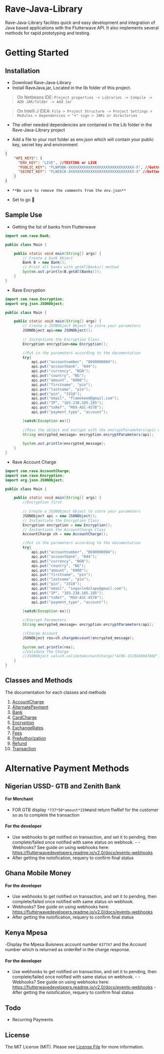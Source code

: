 # Rave-Java-Library
Rave-Java-Library facilites quick and easy development and integration of Java based applications with the Flutterwave API. It also implements several methods for rapid prototyping and testing.

# Getting Started
## Installation
- Download Rave-Java-Library
- Install RaveJava.jar, Located in the lib folder of this project. 
>On Netbeans IDE: `Project properties -> Libraries -> Compile -> ADD JAR/folder -> Add Jar`

>On Intelli J IDEA: `File > Project Structure -> Project Settings > Modules > Dependencies > "+" sign > JARs or directories`

- The other needed dependencies are contained in the Lib folder in the Rave-Java-Library project

- Add a file to your root folder as env.json which will contain your public key, secret key and environment

```json
{
    "API_KEYS": {
      "ENV_KEY": "LIVE", //TESTING or LIVE
      "PUBLIC_KEY": "FLWPUBK-XXXXXXXXXXXXXXXXXXXXXXXXXXXXXX-X", //Gotten From Your Rave Dashboard
      "SECRET_KEY": "FLWSECK-XXXXXXXXXXXXXXXXXXXXXXXXXXXXXX-X" //Gotten From Your Rave Dashboard
    }
}
```
- `**Be sure to remove the comments from the env.json**`

- Set to go 💪

## Sample Use

- Getting the list of banks from Flutterwave

```java
import com.rave.Bank;

public class Main {

    public static void main(String[] args) {
        // Create a bank Object
        Bank B = new Bank();
        // Print all banks with getAllBanks() method
        System.out.println(B.getAllBanks());
    }
}
```

- Rave Encryption
```java
import com.rave.Encryption;
import org.json.JSONObject;

public class Main {

    public static void main(String[] args) {
        // Create a JSONObject Object to store your parameters
        JSONObject api=new JSONObject();
        
        // Instantiate the Encryption Class
        Encryption encryption=new Encryption();

        //Put in the parameters according to the documentation
        try{
            api.put("accountnumber", "0690000004");
            api.put("accountbank", "044");
            api.put("currency", "NGN");
            api.put("country", "NG");
            api.put("amount", "6000");
            api.put("firstname", "pin");
            api.put("lastname", "pin");
            api.put("pin", "3310");
            api.put("email", "flamekeed@gmail.com");
            api.put("IP", "103.238.105.185");
            api.put("txRef", "MXX-ASC-4578");
            api.put("payment_type", "account");

        }catch(Exception ex){}
        
        //Pass the object and encrypt with the encryptParameters(api) method
        String encrypted_message= encryption.encryptParameters(api);
        
        System.out.println(encrypted_message);
    }
}
```

- Rave Account Charge
```java
import com.rave.AccountCharge;
import com.rave.Encryption;
import org.json.JSONObject;

public class Main {

    public static void main(String[] args) {
        //Encryption first
        
        // Create a JSONObject Object to store your parameters
        JSONObject api = new JSONObject();
        // Instantiate the Encryption Class
        Encryption encryption = new Encryption();
        // Instantiate the AccountCharge Class
        AccountCharge ch = new AccountCharge();

        //Put in the parameters according to the documentation
        try{
            api.put("accountnumber", "0690000004");
            api.put("accountbank", "044");
            api.put("currency", "NGN");
            api.put("country", "NG");
            api.put("amount", "6000");
            api.put("firstname", "pin");
            api.put("lastname", "pin");
            api.put("pin", "3310");
            api.put("email", "sogunledolapo@gmail.com");
            api.put("IP", "103.238.105.185");
            api.put("txRef", "MXX-ASC-4578");
            api.put("payment_type", "account");

        }catch(Exception ex){}
        
        //Encrypt Parameters
        String encrypted_message= encryption.encryptParameters(api);

        //Charge Account
        JSONObject res=ch.chargeAccount(encrypted_message);
        
        System.out.println(res);
        //Validate The Charge
        //JSONObject val=ch.validateAccountCharge("ACHG-1519428047882", "12345");
    }
}

```

## Classes and Methods

The documentation for each classes and methods

1. [AccountCharge](Documentation/ACCOUNT.md)
2. [AlternatePayment](Documentation/ALTPAYMENT.md)
3. [Bank](Documentation/BANK.md)
4. [CardCharge](Documentation/CARD.md)
5. [Encryption](Documentation/ENCRYPTION.md)
6. [ExchangeRates](Documentation/EXCHANGERATES.md)
7. [Fees](Documentation/FEES.md)
8. [PreAuthorization](Documentation/PREAUTH.md)
9. [Refund](Documentation/REFUND.md)
10. [Transaction](Documentation/REFUND.md)

# Alternative Payment Methods
## Nigerian USSD- GTB and Zenith Bank
#### For Merchant
- FOR GTB display ```*737*50*amount*159#```and return flwRef for the customer so as to complete the transaction
#### For the developer
- Use webhooks to get notified on transaction, and set it to pending, then complete/failed once notified with same status on webhook. - - Webhooks? See guide on using webhooks here: https://flutterwavedevelopers.readme.io/v2.0/docs/events-webhooks
- After getting the notofication, requery to confirm final status
## Ghana Mobile Money
#### For the developer
- Use webhooks to get notified on transaction, and set it to pending, then complete/failed once notified with same status on webhook.
- Webhooks? See guide on using webhooks here: https://flutterwavedevelopers.readme.io/v2.0/docs/events-webhooks
- After getting the notofication, requery to confirm final status
## Kenya Mpesa
-Display the Mpesa Buisness account number ```637747``` and the Account number which is returned as orderRef in the charge response.
#### For the developer
- Use webhooks to get notified on transaction, and set it to pending, then complete/failed once notified with same status on webhook. - - Webhooks? See guide on using webhooks here: https://flutterwavedevelopers.readme.io/v2.0/docs/events-webhooks
-After getting the notofication, requery to confirm final status

## Todo

- Recurring Payments

## License

The MIT License (MIT). Please see [License File](LICENSE.md) for more information.